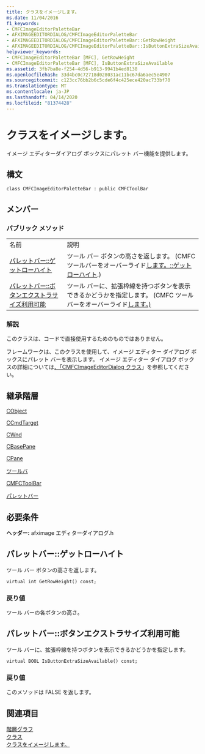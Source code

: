 ```yaml
---
title: クラスをイメージします。
ms.date: 11/04/2016
f1_keywords:
- CMFCImageEditorPaletteBar
- AFXIMAGEEDITORDIALOG/CMFCImageEditorPaletteBar
- AFXIMAGEEDITORDIALOG/CMFCImageEditorPaletteBar::GetRowHeight
- AFXIMAGEEDITORDIALOG/CMFCImageEditorPaletteBar::IsButtonExtraSizeAvailable
helpviewer_keywords:
- CMFCImageEditorPaletteBar [MFC], GetRowHeight
- CMFCImageEditorPaletteBar [MFC], IsButtonExtraSizeAvailable
ms.assetid: 3fb7ba8e-f254-4d56-b913-9941b4ed8138
ms.openlocfilehash: 33d4bc0c72718d028031ac11bc67da6aec5e4907
ms.sourcegitcommit: c123cc76bb2b6c5cde6f4c425ece420ac733bf70
ms.translationtype: MT
ms.contentlocale: ja-JP
ms.lasthandoff: 04/14/2020
ms.locfileid: "81374428"
---
```

# <a name="cmfcimageeditorpalettebar-class"></a>クラスをイメージします。

イメージ エディターダイアログ ボックスにパレット バー機能を提供します。

## <a name="syntax"></a>構文

```
class CMFCImageEditorPaletteBar : public CMFCToolBar
```

## <a name="members"></a>メンバー

### <a name="public-methods"></a>パブリック メソッド

|||
|-|-|
|名前|説明|
|[パレットバー::ゲットローハイト](#getrowheight)|ツール バー ボタンの高さを返します。 (CMFC ツールバーをオーバーライド[します。::ゲットローハイト](../../mfc/reference/cmfctoolbar-class.md#getrowheight).)|
|[パレットバー::ボタンエクストラサイズ利用可能](#isbuttonextrasizeavailable)|ツール バーに、拡張枠線を持つボタンを表示できるかどうかを指定します。 (CMFC ツールバーをオーバーライド[します。)](../../mfc/reference/cmfctoolbar-class.md#isbuttonextrasizeavailable)|

### <a name="remarks"></a>解説

このクラスは、コードで直接使用するためのものではありません。

フレームワークは、このクラスを使用して、イメージ エディター ダイアログ ボックスにパレット バーを表示します。 イメージ エディター ダイアログ ボックスの詳細については[、「CMFCImageEditorDialog クラス](../../mfc/reference/cmfcimageeditordialog-class.md)」を参照してください。

## <a name="inheritance-hierarchy"></a>継承階層

[CObject](../../mfc/reference/cobject-class.md)

[CCmdTarget](../../mfc/reference/ccmdtarget-class.md)

[CWnd](../../mfc/reference/cwnd-class.md)

[CBasePane](../../mfc/reference/cbasepane-class.md)

[CPane](../../mfc/reference/cpane-class.md)

[ツールバ](../../mfc/reference/cmfcbasetoolbar-class.md)

[CMFCToolBar](../../mfc/reference/cmfctoolbar-class.md)

[パレットバー](../../mfc/reference/cmfcimageeditorpalettebar-class.md)

## <a name="requirements"></a>必要条件

**ヘッダー:** afximage エディターダイアログ.h

## <a name="cmfcimageeditorpalettebargetrowheight"></a><a name="getrowheight"></a>パレットバー::ゲットローハイト

ツール バー ボタンの高さを返します。

```
virtual int GetRowHeight() const;
```

### <a name="return-value"></a>戻り値

ツール バーの各ボタンの高さ。

## <a name="cmfcimageeditorpalettebarisbuttonextrasizeavailable"></a><a name="isbuttonextrasizeavailable"></a>パレットバー::ボタンエクストラサイズ利用可能

ツール バーに、拡張枠線を持つボタンを表示できるかどうかを指定します。

```
virtual BOOL IsButtonExtraSizeAvailable() const;
```

### <a name="return-value"></a>戻り値

このメソッドは FALSE を返します。

## <a name="see-also"></a>関連項目

[階層グラフ](../../mfc/hierarchy-chart.md)<br/>
[クラス](../../mfc/reference/mfc-classes.md)<br/>
[クラスをイメージします。](../../mfc/reference/cmfcimageeditordialog-class.md)
